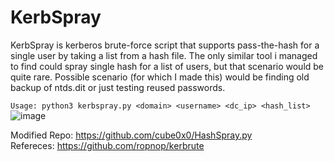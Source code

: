 # KerbSpray

KerbSpray is kerberos brute-force script that supports pass-the-hash for a single user by taking a list from a hash file. The only similar tool i managed to find could spray single hash for a list of users, but that scenario would be quite rare. Possible scenario (for which I made this) would be finding old backup of ntds.dit or just testing reused passwords. 

```Usage: python3 kerbspray.py <domain> <username> <dc_ip> <hash_list>```
![image](https://user-images.githubusercontent.com/89078611/236806411-540bb4e9-20ba-41df-ba8a-4e97d8ea1bb9.png)


Modified Repo: https://github.com/cube0x0/HashSpray.py <br />
Refereces: https://github.com/ropnop/kerbrute

